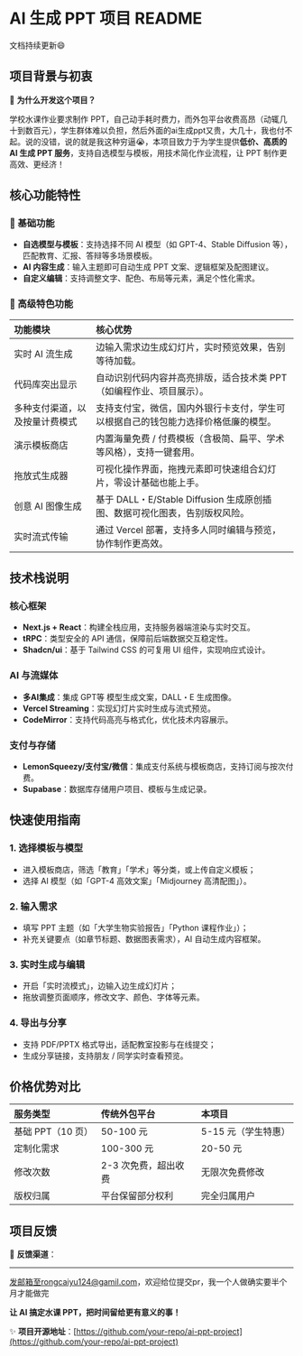 # AI 生成 PPT 项目 README
文档持续更新😄
## 项目背景与初衷

🤔 **为什么开发这个项目？**

学校水课作业要求制作 PPT，自己动手耗时费力，而外包平台收费高昂（动辄几十到数百元），学生群体难以负担，然后外面的ai生成ppt又贵，大几十，我也付不起。说的没错，说的就是我这种穷逼😭，本项目致力于为学生提供**低价、高质的 AI 生成 PPT 服务**，支持自选模型与模板，用技术简化作业流程，让 PPT 制作更高效、更经济！

## 核心功能特性

### 🚀 基础功能

* **自选模型与模板**：支持选择不同 AI 模型（如 GPT-4、Stable Diffusion 等），匹配教育、汇报、答辩等多场景模板。
* **AI 内容生成**：输入主题即可自动生成 PPT 文案、逻辑框架及配图建议。
* **自定义编辑**：支持调整文字、配色、布局等元素，满足个性化需求。

### 🍋 高级特色功能

| 功能模块 | 核心优势 |
| :--- | :--- |
| 实时 AI 流生成 | 边输入需求边生成幻灯片，实时预览效果，告别等待加载。 |
| 代码库突出显示 | 自动识别代码内容并高亮排版，适合技术类 PPT（如编程作业、项目展示）。 |
| 多种支付渠道，以及按量计费模式 | 支持支付宝，微信，国内外银行卡支付，学生可以根据自己的钱包能力选择价格低廉的模型。 |
| 演示模板商店 | 内置海量免费 / 付费模板（含极简、扁平、学术等风格），支持一键套用。 |
| 拖放式生成器 | 可视化操作界面，拖拽元素即可快速组合幻灯片，零设计基础也能上手。 |
| 创意 AI 图像生成 | 基于 DALL・E/Stable Diffusion 生成原创插图、数据可视化图表，告别版权风险。 |
| 实时流式传输 | 通过 Vercel 部署，支持多人同时编辑与预览，协作制作更高效。 |

## 技术栈说明

### 核心框架

* **Next.js + React**：构建全栈应用，支持服务器端渲染与实时交互。
* **tRPC**：类型安全的 API 通信，保障前后端数据交互稳定性。
* **Shadcn/ui**：基于 Tailwind CSS 的可复用 UI 组件，实现响应式设计。

### AI 与流媒体

* **多AI集成**：集成 GPT等 模型生成文案，DALL・E 生成图像。
* **Vercel Streaming**：实现幻灯片实时生成与流式预览。
* **CodeMirror**：支持代码高亮与格式化，优化技术内容展示。

### 支付与存储

* **LemonSqueezy/支付宝/微信**：集成支付系统与模板商店，支持订阅与按次付费。
* **Supabase**：数据库存储用户项目、模板与生成记录。

## 快速使用指南

### 1\. 选择模板与模型

* 进入模板商店，筛选「教育」「学术」等分类，或上传自定义模板；
* 选择 AI 模型（如「GPT-4 高效文案」「Midjourney 高清配图」）。

### 2\. 输入需求

* 填写 PPT 主题（如「大学生物实验报告」「Python 课程作业」）；
* 补充关键要点（如章节标题、数据图表需求），AI 自动生成内容框架。

### 3\. 实时生成与编辑

* 开启「实时流模式」，边输入边生成幻灯片；
* 拖放调整页面顺序，修改文字、颜色、字体等元素。

### 4\. 导出与分享

* 支持 PDF/PPTX 格式导出，适配教室投影与在线提交；
* 生成分享链接，支持朋友 / 同学实时查看预览。

## 价格优势对比

| 服务类型 | 传统外包平台 | 本项目 |
| :--- | :--- | :--- |
| 基础 PPT（10 页） | 50-100 元 | 5-15 元（学生特惠） |
| 定制化需求 | 100-300 元 | 20-50 元 |
| 修改次数 | 2-3 次免费，超出收费 | 无限次免费修改 |
| 版权归属 | 平台保留部分权利 | 完全归属用户 |

## 项目反馈

📧 **反馈渠道**：

---

发邮箱至rongcaiyu124@gamil.com，欢迎给位提交pr，我一个人做确实要半个月才能做完

**让 AI 搞定水课 PPT，把时间留给更有意义的事！**

✨ **项目开源地址**：[https://github.com/your-repo/ai-ppt-project](https://github.com/your-repo/ai-ppt-project)
